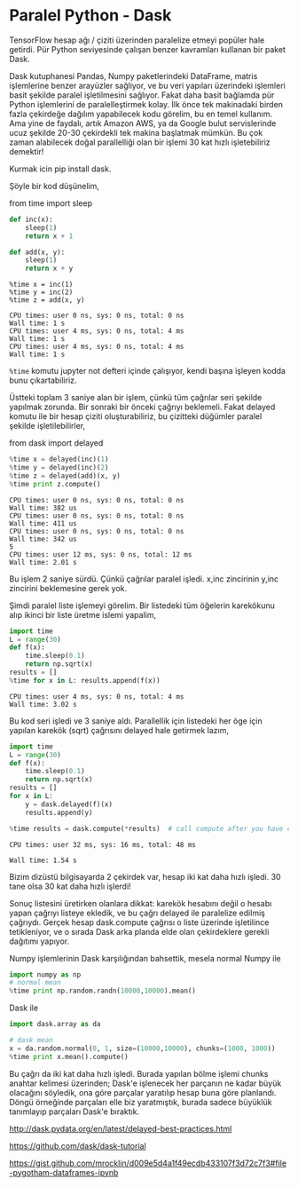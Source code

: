 # Paralel Python - Dask

TensorFlow hesap ağı / çiziti üzerinden paralelize etmeyi popüler hale
getirdi. Pür Python seviyesinde çalışan benzer kavramları kullanan bir
paket Dask.

Dask kutuphanesi Pandas, Numpy paketlerindeki DataFrame, matris
işlemlerine benzer arayüzler sağliyor, ve bu veri yapıları üzerindeki
işlemleri basit şekilde paralel işletilmesini sağlıyor. Fakat daha
basit bağlamda pür Python işlemlerini de paralelleştirmek kolay. İlk
önce tek makinadaki birden fazla çekirdeğe dağılım yapabilecek kodu
görelim, bu en temel kullanım. Ama yine de faydalı, artık Amazon AWS,
ya da Google bulut servislerinde ucuz şekilde 20-30 çekirdekli tek
makina başlatmak mümkün. Bu çok zaman alabilecek doğal parallelliği
olan bir işlemi 30 kat hızlı işletebiliriz demektir!

Kurmak icin pip install dask.

Şöyle bir kod düşünelim,

from time import sleep

```python
def inc(x):
    sleep(1)
    return x + 1

def add(x, y):
    sleep(1)
    return x + y
```

```
%time x = inc(1)
%time y = inc(2)
%time z = add(x, y)

CPU times: user 0 ns, sys: 0 ns, total: 0 ns
Wall time: 1 s
CPU times: user 4 ms, sys: 0 ns, total: 4 ms
Wall time: 1 s
CPU times: user 4 ms, sys: 0 ns, total: 4 ms
Wall time: 1 s
```

`%time` komutu jupyter not defteri içinde çalışıyor, kendi başına
işleyen kodda bunu çıkartabiliriz.

Üstteki toplam 3 saniye alan bir işlem, çünkü tüm çağrılar seri
şekilde yapılmak zorunda. Bir sonraki bir önceki çağrıyı
beklemeli. Fakat delayed komutu ile bir hesap çiziti oluşturabiliriz,
bu çizitteki düğümler paralel şekilde işletilebilirler,

from dask import delayed

```python
%time x = delayed(inc)(1)
%time y = delayed(inc)(2)
%time z = delayed(add)(x, y)
%time print z.compute()
```

```
CPU times: user 0 ns, sys: 0 ns, total: 0 ns
Wall time: 382 us
CPU times: user 0 ns, sys: 0 ns, total: 0 ns
Wall time: 411 us
CPU times: user 0 ns, sys: 0 ns, total: 0 ns
Wall time: 342 us
5
CPU times: user 12 ms, sys: 0 ns, total: 12 ms
Wall time: 2.01 s
```

Bu işlem 2 saniye sürdü. Çünkü çağrılar paralel işledi. x,inc
zincirinin y,inc zincirini beklemesine gerek yok.

Şimdi paralel liste işlemeyi görelim. Bir listedeki tüm öğelerin
karekökunu alıp ikinci bir liste üretme islemi yapalim,

```python
import time
L = range(30)
def f(x):
    time.sleep(0.1)
    return np.sqrt(x)
results = []
%time for x in L: results.append(f(x))
```

```
CPU times: user 4 ms, sys: 0 ns, total: 4 ms
Wall time: 3.02 s
```

Bu kod seri işledi ve 3 saniye aldı. Parallellik için listedeki her
öge için yapılan karekök (sqrt) çağrısını delayed hale getirmek lazım,

```python
import time
L = range(30)
def f(x):
    time.sleep(0.1)
    return np.sqrt(x)
results = []
for x in L:
    y = dask.delayed(f)(x)
    results.append(y)

%time results = dask.compute(*results)  # call compute after you have collected many delayed calls
```

```
CPU times: user 32 ms, sys: 16 ms, total: 48 ms

Wall time: 1.54 s
```

Bizim dizüstü bilgisayarda 2 çekirdek var, hesap iki kat daha hızlı
işledi. 30 tane olsa 30 kat daha hızlı işlerdi!

Sonuç listesini üretirken olanlara dikkat: karekök hesabını değil o
hesabı yapan çağrıyı listeye ekledik, ve bu çağrı delayed ile
paralelize edilmiş çağrıydı. Gerçek hesap dask.compute çağrısı o liste
üzerinde işletilince tetikleniyor, ve o sırada Dask arka planda elde
olan çekirdeklere gerekli dağıtımı yapıyor.

Numpy işlemlerinin Dask karşılığından bahsettik, mesela normal Numpy ile

```python
import numpy as np
# normal mean
%time print np.random.randn(10000,10000).mean()
```

Dask ile

```python
import dask.array as da

# dask mean
x = da.random.normal(0, 1, size=(10000,10000), chunks=(1000, 1000))
%time print x.mean().compute()
```

Bu çağrı da iki kat daha hızlı işledi. Burada yapılan bölme işlemi
chunks anahtar kelimesi üzerinden; Dask'e işlenecek her parçanın ne
kadar büyük olacağını söyledik, ona göre parçalar yaratılıp hesap buna
göre planlandı. Döngü örneğinde parçaları elle biz yaratmıştık, burada
sadece büyüklük tanımlayıp parçaları Dask'e bıraktık.

http://dask.pydata.org/en/latest/delayed-best-practices.html

https://github.com/dask/dask-tutorial

https://gist.github.com/mrocklin/d009e5d4a1f49ecdb433107f3d72c7f3#file-pygotham-dataframes-ipynb








